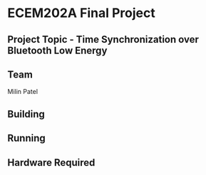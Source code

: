 # ECEM202A Final Project
## Project Topic - Time Synchronization over Bluetooth Low Energy
## Team

Milin Patel

## Building

## Running

## Hardware Required
